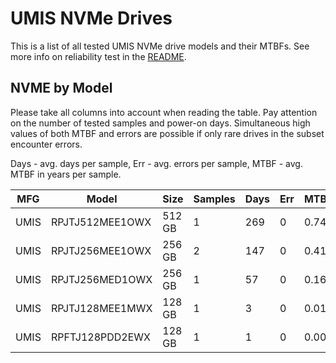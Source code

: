 UMIS NVMe Drives
================

This is a list of all tested UMIS NVMe drive models and their MTBFs. See more
info on reliability test in the [README](https://github.com/bsdhw/SMART).

NVME by Model
------------

Please take all columns into account when reading the table. Pay attention on the
number of tested samples and power-on days. Simultaneous high values of both MTBF
and errors are possible if only rare drives in the subset encounter errors.

Days - avg. days per sample,
Err  - avg. errors per sample,
MTBF - avg. MTBF in years per sample.

| MFG       | Model              | Size   | Samples | Days  | Err   | MTBF |
|-----------|--------------------|--------|---------|-------|-------|------|
| UMIS      | RPJTJ512MEE1OWX    | 512 GB | 1       | 269   | 0     | 0.74   |
| UMIS      | RPJTJ256MEE1OWX    | 256 GB | 2       | 147   | 0     | 0.41   |
| UMIS      | RPJTJ256MED1OWX    | 256 GB | 1       | 57    | 0     | 0.16   |
| UMIS      | RPJTJ128MEE1MWX    | 128 GB | 1       | 3     | 0     | 0.01   |
| UMIS      | RPFTJ128PDD2EWX    | 128 GB | 1       | 1     | 0     | 0.00   |
